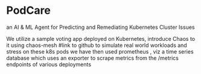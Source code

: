 # PodCare
an AI &amp; ML Agent for Predicting and Remediating Kubernetes Cluster Issues

We utilize a sample voting app deployed on Kubernetes, introduce Chaos to it using chaos-mesh #link to github to simulate real world workloads and stress on these k8s pods
we have then used prometheus , viz a time series database which uses an exporter to scrape metrics from the /metrics endpoints of various deployments

